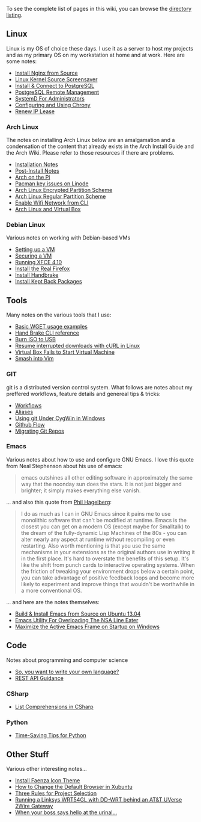 <!-- title: Home -->

To see the complete list of pages in this wiki, you can browse the
[directory listing][link2].

## Linux

Linux is my OS of choice these days. I use it as a server to host my projects
and as my primary OS on my workstation at home and at work. Here are some notes:

* [Install Nginx from Source][linux1]
* [Linux Kernel Source Screensaver][linux2]
* [Install &amp; Connect to PostgreSQL][linux3]
* [PostgreSQL Remote Management][linux4]
* [SystemD For Administrators][linux5]
* [Configuring and Using Chrony][linux6]
* [Renew IP Lease][linux7]

### Arch Linux

The notes on installing Arch Linux below are an amalgamation and a condensation
of the content that already exists in the Arch Install Guide and the Arch
Wiki. Please refer to those resources if there are problems.

* [Installation Notes][arch1]
* [Post-Install Notes][arch2]
* [Arch on the Pi][arch3]
* [Pacman key issues on Linode][arch4]
* [Arch Linux Encrypted Partition Scheme][arch5]
* [Arch Linux Regular Partition Scheme][arch6]
* [Enable Wifi Network from CLI][arch7]
* [Arch Linux and Virtual Box][arch8]

### Debian Linux

Various notes on working with Debian-based VMs

* [Setting up a VM][debian1]
* [Securing a VM][debian2]
* [Running XFCE 4.10][debian3]
* [Install the Real Firefox][debian4]
* [Install Handbrake][debian5]
* [Install Kept Back Packages][debian6]

## Tools

Many notes on the various tools that I use:

* [Basic WGET usage examples][tools1]
* [Hand Brake CLI reference][tools2]
* [Burn ISO to USB][tools3]
* [Resume interrupted downloads with cURL in Linux][tools4]
* [Virtual Box Fails to Start Virtual Machine][tools5]
* [Smash into Vim][tools6]

### GIT

git is a distributed version control system. What follows are notes about my
preffered workflows, feature details and genereal tips & tricks:

* [Workflows][git1]
* [Aliases][git2]
* [Using git Under CygWin in Windows][git3]
* [Github Flow][git4]
* [Migrating Git Repos][git5]

### Emacs

Various notes about how to use and configure GNU Emacs. I love this quote from
Neal Stephenson about his use of emacs:

> emacs outshines all other editing software in approximately the same way that
> the noonday sun does the stars. It is not just bigger and brighter; it simply
> makes everything else vanish.

... and also this quote from [Phil Hagelberg][link1]:

> I do as much as I can in GNU Emacs since it pains me to use monolithic
> software that can't be modified at runtime. Emacs is the closest you can get
> on a modern OS (except maybe for Smalltalk) to the dream of the fully-dynamic
> Lisp Machines of the 80s - you can alter nearly any aspect at runtime without
> recompiling or even restarting. Also worth mentioning is that you use the same
> mechanisms in your extensions as the original authors use in writing it in the
> first place. It's hard to overstate the benefits of this setup. It's like the
> shift from punch cards to interactive operating systems. When the friction of
> tweaking your environment drops below a certain point, you can take advantage
> of positive feedback loops and become more likely to experiment and improve
> things that wouldn't be worthwhile in a more conventional OS.

... and here are the notes themselves:

* [Build & Install Emacs from Source on Ubuntu 13.04][emacs1]
* [Emacs Utility For Overloading The NSA Line Eater][emacs2]
* [Maximize the Active Emacs Frame on Startup on Windows][emacs3]

## Code

Notes about programming and computer science

* [So, you want to write your own language?][code1]
* [REST API Guidance][code2]

### CSharp

* [List Comprehensions in CSharp][csharp1]

### Python

* [Time-Saving Tips for Python][python1]

## Other Stuff

Various other interesting notes...

* [Install Faenza Icon Theme][other1]
* [How to Change the Default Browser in Xubuntu][other2]
* [Three Rules for Project Selection][other3]
* [Running a Linksys WRT54GL with DD-WRT behind an AT&amp;T UVerse 2Wire Gateway][other4]
* [When your boss says hello at the urinal...][other5]


[arch1]: /linux/arch/ArchInstallNotes "My Installation Notes"
[arch2]: /linux/arch/ArchPostInstallNotes "My Post Installation Notes"
[arch3]: /linux/arch/ArchLinuxOnRaspberryPi "Arch on a Raspberry Pi"
[arch4]: /linux/arch/PacmanKeyIssuesOnLinode "Pacman key issues on Linode"
[arch5]: /linux/arch/ArchEncryptedPartitionScheme "Arch Linux Encrypted Partition Scheme"
[arch6]: /linux/arch/ArchRegularPartitionScheme "Arch Linux Regular Partition Scheme"
[arch7]: /linux/arch/EnableWifiNetworkFromCLI "Enable Wifi Network from CLI"
[arch8]: /linux/arch/ArchVirtualBox "Arch linux and VirtualBox"

[debian1]: /linux/debian/SetupDebianBasedVM "Setup a Debian-based VM"
[debian2]: /linux/debian/SecuringYourDebianBasedVM "Securing your Debian-based VM"
[debian3]: /linux/debian/Debian7WithXfce4.10 "Running XFCE 4.10 on Debian"
[debian4]: /linux/debian/InstallRealFirefoxOnDebian7 "Install the real Firefox on Debian"
[debian5]: /linux/debian/HandbrakeOnDebian "Install Handbrake on Debian"
[debian6]: /linux/debian/DebianKeptBackPackages "Install Kept Back Packages"

[linux1]: /linux/InstallNginxFromSource "Installing Nginx from Source"
[linux2]: /linux/LinuxKernelSourceScreeSaver "Linux Kernel Source Screensaver"
[linux3]: /linux/InstallConnectPostgres "Install &amp; connect to PostgreSQL"
[linux4]: /linux/PostgreSQLRemoteManagement "PostgreSQL Remote Management"
[linux5]: /linux/SystemD4Admins "SystemD For Administrators"
[linux6]: /linux/ConfigureChrony "Configuring and Using Chrony"
[linux7]: /linux/RenewIPLease "Renew IP Lease"

[emacs1]: /tools/emacs/BuildInstallEmacsFromSourceUbuntu1304 "Building & Installing Emacs"
[emacs2]: /tools/emacs/SpookModeForEmacs "Emacs Utility For Overloading The NSA Line Eater"
[emacs3]: /tools/emacs/MaximizingEmacsFrameOnStartupOnWindows "Maximize the Active Emacs Frame on Startup on Windows"

[git1]: /tools/git/GitWorkflow "Git Workflows for JGG"
[git2]: /tools/git/GitAliases "Useful Git Aliases"
[git3]: /tools/git/GitOnCygwinNote "Git on Cygwin"
[git4]: /tools/git/GithubFlow "Github Flow"
[git5]: /tools/git/MigratingGitRepos "Migrating Git Repos"

[tools1]: /tools/WgetUsageExamples "Basic WGET usage examples"
[tools2]: /tools/HandBrakeCliReference "Hand Brake CLI reference"
[tools3]: /tools/BurnIsoToUsb "Burn ISO to USB"
[tools4]: /tools/ResumeInterruptedDownloadsWithCurl "Resume interrupted downloads with cURL in Linux"
[tools5]: /tools/VBoxFailsToStartVM "Virtual Box Fails to Start Virtual Machine"
[tools6]: /tools/SmashIntoVIM "Smash into Vim"

[code1]: /code/WriteYourOwnLanguage "So, you want to write your own language?"
[code2]: /code/RestApiGuidance "REST API Guidance"

[csharp1]: /code/csharp/ListComprehensionsInCSharp "List Comprehensions In CSharp"

[python1]: /code/python/TimeSavingTipsForPython "Time-Saving Tips for Python"

[other1]: /other/InstallFaenzaIconTheme "Install Faenza Icons"
[other2]: /other/ChangingDefaultBrowser "How to Change the Default Browser in Xubuntu"
[other3]: /other/ThreeRulesForProjectSelection "Three Rules for Project Selection"
[other4]: /other/LinksysWRT54GLBehind2Wire "Linksys behind 2Wire"
[other5]: /other/WhenYourBossSaysHello "When your boss says hello..."

[link1]: http://technomancy.us/ "Technomancy"
[link2]: /_list "Directory listing"
